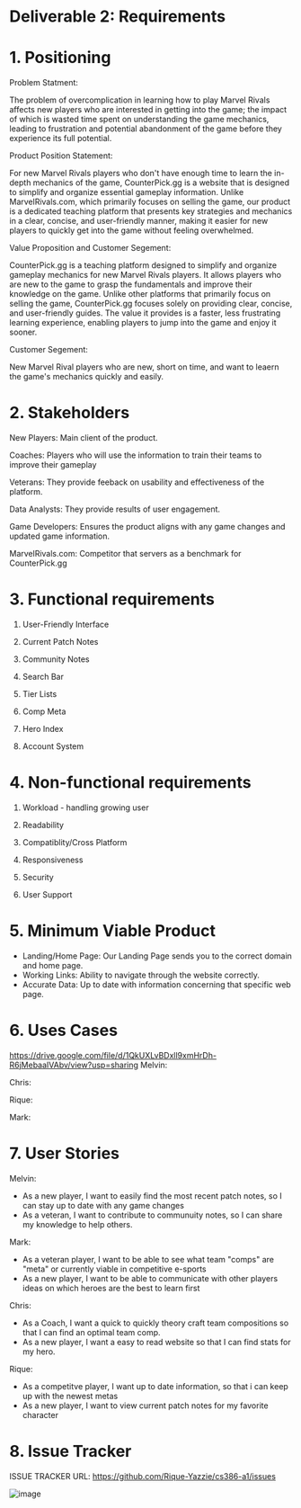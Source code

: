 # Deliverable 2: Requirements

# 1. Positioning
Problem Statment:

The problem of overcomplication in learning how to play Marvel Rivals affects new players who are interested in getting into the game; the impact of which is wasted time spent on understanding the game mechanics, leading to frustration and potential abandonment of the game before they experience its full potential.

Product Position Statement:

For new Marvel Rivals players who don't have enough time to learn the in-depth mechanics of the game, CounterPick.gg is a website that is designed to simplify and organize essential gameplay information. Unlike MarvelRivals.com, which primarily focuses on selling the game, our product is a dedicated teaching platform that presents key strategies and mechanics in a clear, concise, and user-friendly manner, making it easier for new players to quickly get into the game without feeling overwhelmed.

Value Proposition and Customer Segement:

CounterPick.gg is a teaching platform designed to simplify and organize gameplay mechanics for new Marvel Rivals players. It allows players who are new to the game to grasp the fundamentals and improve their knowledge on the game. Unlike other platforms that primarily focus on selling the game, CounterPick.gg focuses solely on providing clear, concise, and user-friendly guides. The value it provides is a faster, less frustrating learning experience, enabling players to jump into the game and enjoy it sooner.

Customer Segement: 

New Marvel Rival players who are new, short on time, and want to leaern the game's mechanics quickly and easily. 

# 2. Stakeholders

New Players: Main client of the product.

Coaches: Players who will use the information to train their teams to improve their gameplay

Veterans: They provide feeback on usability and effectiveness of the platform.

Data Analysts: They provide results of user engagement.

Game Developers: Ensures the product aligns with any game changes and updated game information.

MarvelRivals.com: Competitor that servers as a benchmark for CounterPick.gg

# 3. Functional requirements

1. User-Friendly Interface
  
2. Current Patch Notes

3. Community Notes

4. Search Bar

5. Tier Lists

6. Comp Meta

7. Hero Index

8. Account System 

# 4. Non-functional requirements

1. Workload - handling growing user 

2. Readability

3. Compatiblity/Cross Platform

4. Responsiveness

5. Security

6. User Support

# 5. Minimum Viable Product 

- Landing/Home Page: Our Landing Page sends you to the correct domain and home page.
- Working Links: Ability to navigate through the website correctly.
- Accurate Data: Up to date with information concerning that specific web page.

# 6. Uses Cases
https://drive.google.com/file/d/1QkUXLvBDxll9xmHrDh-R6jMebaaIVAbv/view?usp=sharing 
Melvin:

Chris:

Rique:

Mark: 



# 7. User Stories 
Melvin:
- As a new player, I want to easily find the most recent patch notes, so I can stay up to date with any game changes
- As a veteran, I want to contribute to communuity notes, so I can share my knowledge to help others.

  
Mark:
- As a veteran player, I want to be able to see what team "comps" are "meta" or currently viable in competitive e-sports
- As a new player, I want to be able to communicate with other players ideas on which heroes are the best to learn first

Chris: 
- As a Coach, I want a quick to quickly theory craft team compositions so that I can find an optimal team comp.
- As a new player, I want a easy to read website so that I can find stats for my hero.

Rique: 
- As a competitve player, I want up to date information, so that i can keep up with the newest metas
- As a new player, I want to view current patch notes for my favorite character



# 8. Issue Tracker
ISSUE TRACKER URL: https://github.com/Rique-Yazzie/cs386-a1/issues

![image](https://github.com/user-attachments/assets/4e5599c8-caf5-49f4-b921-c7f82fe6d0bf)


